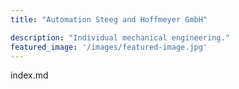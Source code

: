 ```yaml
---
title: "Automation Steeg and Hoffmeyer GmbH"

description: "Individual mechanical engineering."
featured_image: '/images/featured-image.jpg'
---
```


index.md